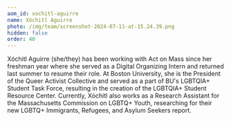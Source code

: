 ```yaml
---
aom_id: xochitl-aguirre
name: Xóchitl Aguirre
photo: /img/team/screenshot-2024-07-11-at-15.24.39.png
hidden: false
order: 40
---
```

Xóchitl Aguirre (she/they) has been working with Act on Mass since her freshman year where she served as a Digital Organizing Intern and returned last summer to resume their role. At Boston University, she is the President of the Queer Activist Collective and served as a part of BU's LGBTQIA+ Student Task Force, resulting in the creation of the LGBTQIA+ Student Resource Center. Currently, Xóchitl also works as a Research Assistant for the Massachusetts Commission on LGBTQ+ Youth, researching for their new LGBTQ+ Immigrants, Refugees, and Asylum Seekers report.